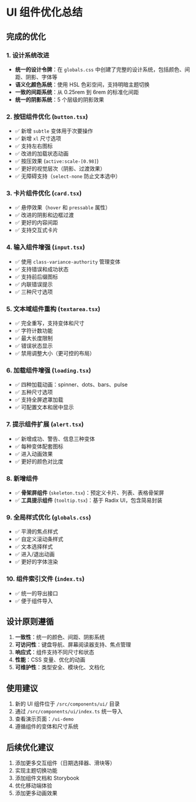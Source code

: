 # UI 组件优化总结

## 完成的优化

### 1. 设计系统改进
- **统一的设计令牌**：在 `globals.css` 中创建了完整的设计系统，包括颜色、间距、阴影、字体等
- **语义化颜色系统**：使用 HSL 色彩空间，支持明暗主题切换
- **一致的间距系统**：从 0.25rem 到 6rem 的标准化间距
- **统一的阴影系统**：5 个层级的阴影效果

### 2. 按钮组件优化 (`button.tsx`)
- ✅ 新增 `subtle` 变体用于次要操作
- ✅ 新增 `xl` 尺寸选项
- ✅ 支持左右图标
- ✅ 改进的加载状态动画
- ✅ 按压效果 (`active:scale-[0.98]`)
- ✅ 更好的视觉层次（阴影、过渡效果）
- ✅ 无障碍支持（`select-none` 防止文本选中）

### 3. 卡片组件优化 (`card.tsx`)
- ✅ 悬停效果（`hover` 和 `pressable` 属性）
- ✅ 改进的阴影和边框过渡
- ✅ 更好的内容间距
- ✅ 支持交互式卡片

### 4. 输入组件增强 (`input.tsx`)
- ✅ 使用 `class-variance-authority` 管理变体
- ✅ 支持错误和成功状态
- ✅ 支持前后缀图标
- ✅ 内联错误提示
- ✅ 三种尺寸选项

### 5. 文本域组件重构 (`textarea.tsx`)
- ✅ 完全重写，支持变体和尺寸
- ✅ 字符计数功能
- ✅ 最大长度限制
- ✅ 错误状态显示
- ✅ 禁用调整大小（更可控的布局）

### 6. 加载组件增强 (`loading.tsx`)
- ✅ 四种加载动画：spinner、dots、bars、pulse
- ✅ 五种尺寸选项
- ✅ 支持全屏遮罩加载
- ✅ 可配置文本和居中显示

### 7. 提示组件扩展 (`alert.tsx`)
- ✅ 新增成功、警告、信息三种变体
- ✅ 每种变体配套图标
- ✅ 进入动画效果
- ✅ 更好的颜色对比度

### 8. 新增组件
- ✅ **骨架屏组件** (`skeleton.tsx`)：预定义卡片、列表、表格骨架屏
- ✅ **工具提示组件** (`tooltip.tsx`)：基于 Radix UI，包含简易封装

### 9. 全局样式优化 (`globals.css`)
- ✅ 平滑的焦点样式
- ✅ 自定义滚动条样式
- ✅ 文本选择样式
- ✅ 进入/退出动画
- ✅ 更好的字体渲染

### 10. 组件索引文件 (`index.ts`)
- ✅ 统一的导出接口
- ✅ 便于组件导入

## 设计原则遵循

1. **一致性**：统一的颜色、间距、阴影系统
2. **可访问性**：键盘导航、屏幕阅读器支持、焦点管理
3. **响应式**：组件支持不同尺寸和状态
4. **性能**：CSS 变量、优化的动画
5. **可维护性**：类型安全、模块化、文档化

## 使用建议

1. 新的 UI 组件位于 `/src/components/ui/` 目录
2. 通过 `/src/components/ui/index.ts` 统一导入
3. 查看演示页面：`/ui-demo`
4. 遵循组件的变体和尺寸系统

## 后续优化建议

1. 添加更多交互组件（日期选择器、滑块等）
2. 实现主题切换功能
3. 添加组件文档和 Storybook
4. 优化移动端体验
5. 添加更多动画效果